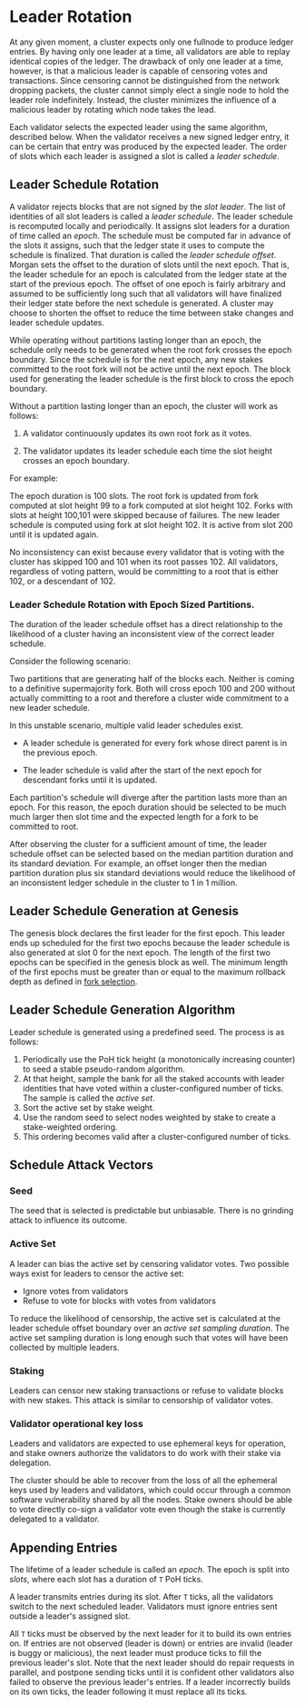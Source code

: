 # Leader Rotation

At any given moment, a cluster expects only one fullnode to produce ledger
entries. By having only one leader at a time, all validators are able to replay
identical copies of the ledger. The drawback of only one leader at a time,
however, is that a malicious leader is capable of censoring votes and
transactions. Since censoring cannot be distinguished from the network dropping
packets, the cluster cannot simply elect a single node to hold the leader role
indefinitely. Instead, the cluster minimizes the influence of a malicious
leader by rotating which node takes the lead.

Each validator selects the expected leader using the same algorithm, described
below. When the validator receives a new signed ledger entry, it can be certain
that entry was produced by the expected leader.  The order of slots which each
leader is assigned a slot is called a *leader schedule*.

## Leader Schedule Rotation

A validator rejects blocks that are not signed by the *slot leader*.  The list
of identities of all slot leaders is called a *leader schedule*. The leader
schedule is recomputed locally and periodically. It assigns slot leaders for a
duration of time called an _epoch_. The schedule must be computed far in advance
of the slots it assigns, such that the ledger state it uses to compute the
schedule is finalized. That duration is called the *leader schedule offset*.
Morgan sets the offset to the duration of slots until the next epoch. That is,
the leader schedule for an epoch is calculated from the ledger state at the
start of the previous epoch. The offset of one epoch is fairly arbitrary and
assumed to be sufficiently long such that all validators will have finalized
their ledger state before the next schedule is generated. A cluster may choose
to shorten the offset to reduce the time between stake changes and leader
schedule updates.

While operating without partitions lasting longer than an epoch, the schedule
only needs to be generated when the root fork crosses the epoch boundary.  Since
the schedule is for the next epoch, any new stakes committed to the root fork
will not be active until the next epoch.  The block used for generating the
leader schedule is the first block to cross the epoch boundary.

Without a partition lasting longer than an epoch, the cluster will work as
follows:

1. A validator continuously updates its own root fork as it votes.

2. The validator updates its leader schedule each time the slot height crosses
an epoch boundary.

For example:

The epoch duration is 100 slots. The root fork is updated from fork computed at
slot height 99 to a fork computed at slot height 102. Forks with slots at height
100,101 were skipped because of failures.  The new leader schedule is computed
using fork at slot height 102.  It is active from slot 200 until it is updated
again.

No inconsistency can exist because every validator that is voting with the
cluster has skipped 100 and 101 when its root passes 102.  All validators,
regardless of voting pattern, would be committing to a root that is either 102,
or a descendant of 102.

### Leader Schedule Rotation with Epoch Sized Partitions.

The duration of the leader schedule offset has a direct relationship to the
likelihood of a cluster having an inconsistent view of the correct leader
schedule.

Consider the following scenario:

Two partitions that are generating half of the blocks each.  Neither is coming
to a definitive supermajority fork.  Both will cross epoch 100 and 200 without
actually committing to a root and therefore a cluster wide commitment to a new
leader schedule.

In this unstable scenario, multiple valid leader schedules exist.

* A leader schedule is generated for every fork whose direct parent is in the
previous epoch.

* The leader schedule is valid after the start of the next epoch for descendant
forks until it is updated.

Each partition's schedule will diverge after the partition lasts more than an
epoch.  For this reason, the epoch duration should be selected to be much much
larger then slot time and the expected length for a fork to be committed to
root.

After observing the cluster for a sufficient amount of time, the leader schedule
offset can be selected based on the median partition duration and its standard
deviation.  For example, an offset longer then the median partition duration
plus six standard deviations would reduce the likelihood of an inconsistent
ledger schedule in the cluster to 1 in 1 million.
 
## Leader Schedule Generation at Genesis

The genesis block declares the first leader for the first epoch.  This leader
ends up scheduled for the first two epochs because the leader schedule is also
generated at slot 0 for the next epoch.  The length of the first two epochs can
be specified in the genesis block as well.  The minimum length of the first
epochs must be greater than or equal to the maximum rollback depth as defined in
[fork selection](fork-selection.md).

## Leader Schedule Generation Algorithm

Leader schedule is generated using a predefined seed.  The process is as follows:

1. Periodically use the PoH tick height (a monotonically increasing counter) to
   seed a stable pseudo-random algorithm.
2. At that height, sample the bank for all the staked accounts with leader
   identities that have voted within a cluster-configured number of ticks. The
   sample is called the *active set*.
3. Sort the active set by stake weight.
4. Use the random seed to select nodes weighted by stake to create a
   stake-weighted ordering.
5. This ordering becomes valid after a cluster-configured number of ticks.

## Schedule Attack Vectors

### Seed

The seed that is selected is predictable but unbiasable.  There is no grinding
attack to influence its outcome. 

### Active Set

A leader can bias the active set by censoring validator votes.  Two possible
ways exist for leaders to censor the active set:

* Ignore votes from validators 
* Refuse to vote for blocks with votes from validators

To reduce the likelihood of censorship, the active set is calculated at the
leader schedule offset boundary over an *active set sampling duration*. The
active set sampling duration is long enough such that votes will have been
collected by multiple leaders.

### Staking

Leaders can censor new staking transactions or refuse to validate blocks with
new stakes.  This attack is similar to censorship of validator votes.

### Validator operational key loss

Leaders and validators are expected to use ephemeral keys for operation, and
stake owners authorize the validators to do work with their stake via
delegation.

The cluster should be able to recover from the loss of all the ephemeral keys
used by leaders and validators, which could occur through a common software
vulnerability shared by all the nodes.  Stake owners should be able to vote
directly co-sign a validator vote even though the stake is currently delegated
to a validator.

## Appending Entries

The lifetime of a leader schedule is called an *epoch*. The epoch is split into
*slots*, where each slot has a duration of `T` PoH ticks.

A leader transmits entries during its slot.  After `T` ticks, all the
validators switch to the next scheduled leader. Validators must ignore entries
sent outside a leader's assigned slot.

All `T` ticks must be observed by the next leader for it to build its own
entries on. If entries are not observed (leader is down) or entries are invalid
(leader is buggy or malicious), the next leader must produce ticks to fill the
previous leader's slot. Note that the next leader should do repair requests in
parallel, and postpone sending ticks until it is confident other validators
also failed to observe the previous leader's entries. If a leader incorrectly
builds on its own ticks, the leader following it must replace all its ticks.
